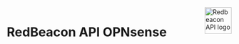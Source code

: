 <a href="https://redbeacon.cl/">
    <img src="https://firebasestorage.googleapis.com/v0/b/ark-not.appspot.com/o/opnredbeacon.png?alt=media&token=4f417d30-70c7-4db5-8fb6-0d7a0c23ecf4" alt="Redbeacon API logo" title="Redbeacon" align="right" height="60" />
</a>

RedBeacon API OPNsense
======================

